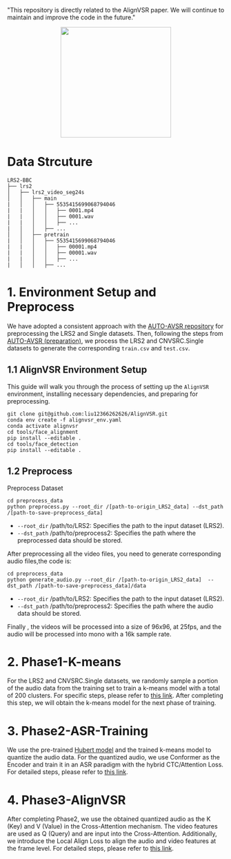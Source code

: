 "This repository is directly related to the AlignVSR paper. We will continue to maintain and improve the code in the future."

<div align="center">
    <img src="example.gif" width="256" />
</div>

# Data Strcuture

```
LRS2-BBC
├── lrs2
│   ├── lrs2_video_seg24s
│   │   ├── main
|   │   │   ├── 5535415699068794046
|   |   │   │   ├── 0001.mp4
|   |   │   │   ├── 0001.wav
|   |   │   │   ├── ...
|   │   │   ├── ...
│   │   ├── pretrain
|   │   │   ├── 5535415699068794046
|   |   │   │   ├── 00001.mp4
|   |   │   │   ├── 00001.wav
|   |   │   │   ├── ...
|   │   │   ├── ...
```


# 1. Environment Setup and Preprocess
We have adopted a consistent approach with the [AUTO-AVSR repository](https://github.com/mpc001/auto_avsr) for preprocessing the LRS2 and Single datasets.
Then, following the steps from [AUTO-AVSR (preparation)](https://github.com/mpc001/auto_avsr/tree/main/preparation), we process the LRS2 and CNVSRC.Single datasets to generate the corresponding `train.csv` and `test.csv`.

## 1.1 AlignVSR Environment Setup

This guide will walk you through the process of setting up the `AlignVSR` environment, installing necessary dependencies, and preparing for preprocessing.

```
git clone git@github.com:liu12366262626/AlignVSR.git
conda env create -f alignvsr_env.yaml 
conda activate alignvsr
cd tools/face_alignment 
pip install --editable .
cd tools/face_detection
pip install --editable .
```

## 1.2 Preprocess

Preprocess Dataset
```
cd preprocess_data
python preprocess.py --root_dir /[path-to-origin_LRS2_data] --dst_path /[path-to-save-preprocess_data]
```
- `--root_dir` /path/to/LRS2: Specifies the path to the input dataset (LRS2).
- `--dst_path` /path/to/preprocess2: Specifies the path where the preprocessed data should be stored.

After preprocessing all the video files, you need to generate corresponding audio files,the code is:

```
cd preprocess_data
python generate_audio.py --root_dir /[path-to-origin_LRS2_data]  --dst_path /[path-to-save-preprocess_data]/data
```
- `--root_dir` /path/to/LRS2: Specifies the path to the input dataset (LRS2).
- `--dst_path` /path/to/preprocess2: Specifies the path where the audio data should be stored.


Finally , the videos will be processed into a size of 96x96, at 25fps, and the audio will be processed into mono with a 16k sample rate.
# 2. Phase1-K-means
For the LRS2 and CNVSRC.Single datasets, we randomly sample a portion of the audio data from the training set to train a k-means model with a total of 200 clusters. For specific steps, please refer to [this link](https://github.com/liu12366262626/AlignVSR/tree/master/align_vsr/Phase1_k-means_cluster). After completing this step, we will obtain the k-means model for the next phase of training.

# 3. Phase2-ASR-Training
We use the pre-trained [Hubert model](https://huggingface.co/facebook/hubert-large-ll60k) and the trained k-means model to quantize the audio data. For the quantized audio, we use Conformer as the Encoder and train it in an ASR paradigm with the hybrid CTC/Attention Loss. For detailed steps, please refer to [this link](https://github.com/liu12366262626/AlignVSR/tree/master/align_vsr/Phase2_asr).

# 4. Phase3-AlignVSR
After completing Phase2, we use the obtained quantized audio as the K (Key) and V (Value) in the Cross-Attention mechanism. The video features are used as Q (Query) and are input into the Cross-Attention. Additionally, we introduce the Local Align Loss to align the audio and video features at the frame level. For detailed steps, please refer to [this link](https://github.com/liu12366262626/AlignVSR/tree/master/align_vsr/Phase3_align_vsr).
